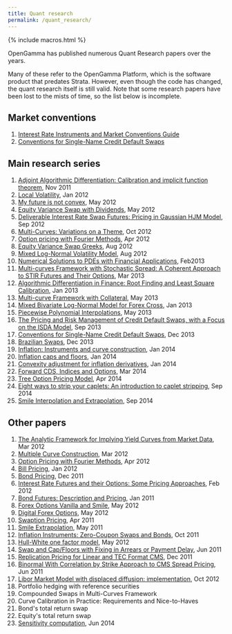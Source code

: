 ```yaml
---
title: Quant research
permalink: /quant_research/
---
```


{% include macros.html %}

OpenGamma has published numerous Quant Research papers over the years.

Many of these refer to the OpenGamma Platform, which is the software product that predates Strata.
However, even though the code has changed, the quant research itself is still valid.
Note that some research papers have been lost to the mists of time, so the list below is incomplete.


## Market conventions

1. [Interest Rate Instruments and Market Conventions Guide](https://quant.opengamma.io/Interest-Rate-Instruments-and-Market-Conventions.pdf)
2. [Conventions for Single-Name Credit Default Swaps](https://quant.opengamma.io/Single-Name-CDS-Conventions.pdf)


## Main research series

1. [Adjoint Algorithmic Differentiation: Calibration and implicit function theorem](https://quant.opengamma.io/Adjoint-Algorithmic-Differentiation-OpenGamma.pdf), Nov 2011
2. [Local Volatility](https://quant.opengamma.io/Local-Volatility-OpenGamma.pdf), Jan 2012
3. [My future is not convex](https://quant.opengamma.io/My-Future-Is-Not-Convex-SSRN.pdf), May 2012
4. [Equity Variance Swap with Dividends](https://quant.opengamma.io/Equity-Variance-Swaps-with-Dividends-OpenGamma.pdf), May 2012
5. [Deliverable Interest Rate Swap Futures: Pricing in Gaussian HJM Model](https://quant.opengamma.io/Swap-Futures2.pdf), Sep 2012
6. [Multi-Curves: Variations on a Theme](https://quant.opengamma.io/Multi-Curves-Variations2.pdf), Oct 2012
7. [Option pricing with Fourier Methods](https://quant.opengamma.io/FourierPricing.pdf), Apr 2012
8. [Equity Variance Swap Greeks](https://quant.opengamma.io/Variance-Swap-Greeks.pdf), Aug 2012
9. [Mixed Log-Normal Volatility Model](https://quant.opengamma.io/Mixed_Log-Normal-Volatility-Model.pdf), Aug 2012
10. [Numerical Solutions to PDEs with Financial Applications](https://quant.opengamma.io/PDE-solving5.pdf), Feb2013
11. [Multi-curves Framework with Stochastic Spread: A Coherent Approach to STIR Futures and Their Options](https://quant.opengamma.io/Multi-Curves-Stochastic-Spread-STIR-Futures-Options-OpenGamma.pdf), Mar 2013
12. [Algorithmic Differentiation in Finance: Root Finding and Least Square Calibration](https://quant.opengamma.io/Algorithmic-Differentiation-in-Finance-Root-Finding-and-Least-Square-Calibration-OpenGamma.pdf), Jan 2013
13. [Multi-curve Framework with Collateral](https://quant.opengamma.io/Multi-Curve-Framework-with-Collateral-OpenGamma.pdf), May 2013
14. [Mixed Bivariate Log-Normal Model for Forex Cross](https://quant.opengamma.io/Mixed-Bivariate-Log-Normal-Compress.pdf), Jan 2013
15. [Piecewise Polynomial Interpolations](https://quant.opengamma.io/Piecewise-Polynomial-Interpolation3.pdf), May 2013
16. [The Pricing and Risk Management of Credit Default Swaps, with a Focus on the ISDA Model](https://quant.opengamma.io/Pricing-and-Risk-Management-of-Credit-Default-Swaps-OpenGamma.pdf), Sep 2013
17. [Conventions for Single-Name Credit Default Swaps](https://quant.opengamma.io/Single-Name-CDS-Conventions.pdf), Dec 2013
18. [Brazilian Swaps](https://quant.opengamma.io/Brazilian-Swaps-OpenGamma.pdf), Dec 2013
19. [Inflation: Instruments and curve construction](https://quant.opengamma.io/Inflation-Curve-Construction-OpenGamma.pdf), Jan 2014
20. [Inflation caps and floors](https://quant.opengamma.io/Inflation-Cap-Floor-OpenGamma.pdf), Jan 2014
21. [Convexity adjustment for inflation derivatives](https://quant.opengamma.io/Inflation-Convexity-Adjustment-OpenGamma.pdf), Jan 2014
22. [Forward CDS, Indices and Options](https://quant.opengamma.io/CDS-Options-OpenGamma.pdf), Mar 2014
23. [Tree Option Pricing Model](https://quant.opengamma.io/Tree-Option-Pricing-Model.pdf), Apr 2014
24. [Eight ways to strip your caplets: An introduction to caplet stripping](https://quant.opengamma.io/Caplet-Stripping-OpenGamma.pdf), Sep 2014
25. [Smile Interpolation and Extrapolation](https://quant.opengamma.io/Smile-Extrapolation-OpenGamma.pdf), Sep 2014


## Other papers

1. [The Analytic Framework for Implying Yield Curves from Market Data](https://quant.opengamma.io/Analytic-Framework-for-Implying-Yield-Curves-from-Market-Data-OpenGamma.pdf), Mar 2012
2. [Multiple Curve Construction](https://quant.opengamma.io/Multiple-Curve-Construction-OpenGamma.pdf), Mar 2012
3. [Option Pricing with Fourier Methods](https://quant.opengamma.io/FourierPricing.pdf), Apr 2012
4. [Bill Pricing](https://quant.opengamma.io/Bill-Pricing-OpenGamma.pdf), Jan 2012
5. [Bond Pricing](https://quant.opengamma.io/Bond-Pricing-OpenGamma.pdf), Dec 2011
6. [Interest Rate Futures and their Options: Some Pricing Approaches](https://quant.opengamma.io/Interest-Rate-Futures-and-Options-OpenGamma.pdf), Feb 2012
7. [Bond Futures: Description and Pricing](https://quant.opengamma.io/Bond-Futures-OpenGamma.pdf), Jan 2011
8. [Forex Options Vanilla and Smile](https://quant.opengamma.io/Vanilla-Forex-Options-OpenGamma.pdf), May 2012
9. [Digital Forex Options](https://quant.opengamma.io/Digital-Forex-Options-OpenGamma.pdf), May 2012
10. [Swaption Pricing](https://quant.opengamma.io/Swaption-Pricing-OpenGamma.pdf), Apr 2011
11. [Smile Extrapolation](https://quant.opengamma.io/Smile-Extrapolation-OpenGamma.pdf), May 2011
12. [Inflation Instruments: Zero-Coupon Swaps and Bonds](https://quant.opengamma.io/Inflation-Instruments-OpenGamma.pdf), Oct 2011
13. [Hull-White one factor model](https://quant.opengamma.io/Hull-White-One-Factor-Model-OpenGamma.pdf), May 2012
14. [Swap and Cap/Floors with Fixing in Arrears or Payment Delay](https://quant.opengamma.io/In-Arrears-and-Payment-Delay-Swaps-and-Caps-OpenGamma.pdf), Jun 2011
15. [Replication Pricing for Linear and TEC Format CMS](https://quant.opengamma.io/Replication-Pricing-for-Linear-and-TEC-Format-CMS-OpenGamma.pdf), Dec 2011
16. [Binormal With Correlation by Strike Approach to CMS Spread Pricing](https://quant.opengamma.io/CMS-Spread-Pricing-OpenGamma.pdf), Jun 2011
17. [Libor Market Model with displaced diffusion: implementation](https://quant.opengamma.io/Libor-Market-Model-Displaced-Diffusion.pdf), Oct 2012
18. Portfolio hedging with reference securities
19. Compounded Swaps in Multi-Curves Framework
20. Curve Calibration in Practice: Requirements and Nice-to-Haves
21. Bond's total return swap
22. Equity's total return swap
23. [Sensitivity computation](https://quant.opengamma.io/Sensitivity-Computation-OpenGamma.pdf), Jun 2014


